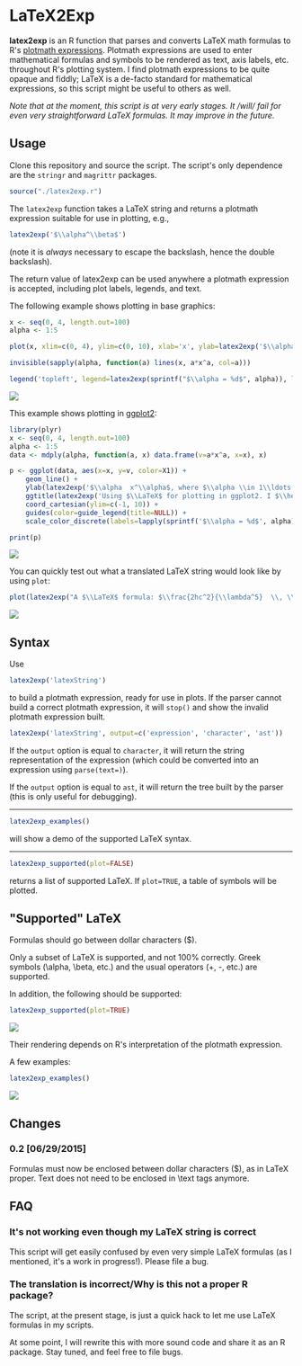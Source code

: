 LaTeX2Exp
=========

**latex2exp** is an R function that parses and converts LaTeX math formulas to R's [plotmath expressions](http://stat.ethz.ch/R-manual/R-patched/library/grDevices/html/plotmath.html). Plotmath expressions are used to enter mathematical formulas and symbols to be rendered as text, axis labels, etc. throughout R's plotting system. I find plotmath expressions to be quite opaque and fiddly; LaTeX is a de-facto standard for mathematical expressions, so this script might be useful to others as well.

*Note that at the moment, this script is at very early stages. It /will/ fail for even very straightforward LaTeX formulas. It may improve in the future.*

Usage
-----

Clone this repository and source the script. The script's only dependence are the `stringr` and `magrittr` packages.

``` r
source("./latex2exp.r")
```

The `latex2exp` function takes a LaTeX string and returns a plotmath expression suitable for use in plotting, e.g.,

``` r
latex2exp('$\\alpha^\\beta$')
```

(note it is *always* necessary to escape the backslash, hence the double backslash).

The return value of latex2exp can be used anywhere a plotmath expression is accepted, including plot labels, legends, and text.

The following example shows plotting in base graphics:

``` r
x <- seq(0, 4, length.out=100)
alpha <- 1:5

plot(x, xlim=c(0, 4), ylim=c(0, 10), xlab='x', ylab=latex2exp('$\\alpha  x^\\alpha$, where $\\alpha \\in 1\\ldots 5$'), type='n', main=latex2exp('Using $\\LaTeX$ for plotting in base graphics!'))

invisible(sapply(alpha, function(a) lines(x, a*x^a, col=a)))

legend('topleft', legend=latex2exp(sprintf("$\\alpha = %d$", alpha)), lwd=1, col=alpha)
```

![](README_files/figure-markdown_github/unnamed-chunk-3-1.png)

This example shows plotting in [ggplot2](http://ggplot2.org):

``` r
library(plyr)
x <- seq(0, 4, length.out=100)
alpha <- 1:5
data <- mdply(alpha, function(a, x) data.frame(v=a*x^a, x=x), x)

p <- ggplot(data, aes(x=x, y=v, color=X1)) +
    geom_line() + 
    ylab(latex2exp('$\\alpha  x^\\alpha$, where $\\alpha \\in 1\\ldots 5$')) +
    ggtitle(latex2exp('Using $\\LaTeX$ for plotting in ggplot2. I $\\heartsuit$ ggplot!')) +
    coord_cartesian(ylim=c(-1, 10)) +
    guides(color=guide_legend(title=NULL)) +
    scale_color_discrete(labels=lapply(sprintf('$\\alpha = %d$', alpha), latex2exp)) # Note that ggplot2 legend labels must be lists of expressions, not vectors of expressions

print(p)
```

![](README_files/figure-markdown_github/unnamed-chunk-4-1.png)

You can quickly test out what a translated LaTeX string would look like by using `plot`:

``` r
plot(latex2exp("A $\\LaTeX$ formula: $\\frac{2hc^2}{\\lambda^5}  \\, \\frac{1}{e^{\\frac{hc}{\\lambda k_B T}} - 1}$"), cex=2)
```

![](README_files/figure-markdown_github/unnamed-chunk-5-1.png)

Syntax
------

Use

``` r
latex2exp('latexString')
```

to build a plotmath expression, ready for use in plots. If the parser cannot build a correct plotmath expression, it will `stop()` and show the invalid plotmath expression built.

``` r
latex2exp('latexString', output=c('expression', 'character', 'ast'))
```

If the `output` option is equal to `character`, it will return the string representation of the expression (which could be converted into an expression using `parse(text=)`).

If the `output` option is equal to `ast`, it will return the tree built by the parser (this is only useful for debugging).

------------------------------------------------------------------------

``` r
latex2exp_examples()
```

will show a demo of the supported LaTeX syntax.

------------------------------------------------------------------------

``` r
latex2exp_supported(plot=FALSE)
```

returns a list of supported LaTeX. If `plot=TRUE`, a table of symbols will be plotted.

"Supported" LaTeX
-----------------

Formulas should go between dollar characters ($).

Only a subset of LaTeX is supported, and not 100% correctly. Greek symbols (\\alpha, \\beta, etc.) and the usual operators (+, -, etc.) are supported.

In addition, the following should be supported:

``` r
latex2exp_supported(plot=TRUE)
```

![](README_files/figure-markdown_github/unnamed-chunk-10-1.png)

Their rendering depends on R's interpretation of the plotmath expression.

A few examples:

``` r
latex2exp_examples()
```

![](README_files/figure-markdown_github/unnamed-chunk-11-1.png)

Changes
-------

### 0.2 [06/29/2015]

Formulas must now be enclosed between dollar characters ($), as in LaTeX proper. Text does not need to be enclosed in \\text tags anymore.

FAQ
---

### It's not working even though my LaTeX string is correct

This script will get easily confused by even very simple LaTeX formulas (as I mentioned, it's a work in progress!). Please file a bug.

### The translation is incorrect/Why is this not a proper R package?

The script, at the present stage, is just a quick hack to let me use LaTeX formulas in my scripts.

At some point, I will rewrite this with more sound code and share it as an R package. Stay tuned, and feel free to file bugs.
